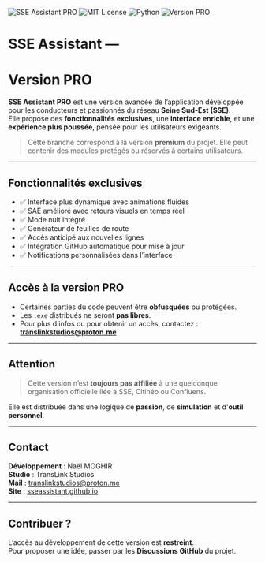![SSE Assistant PRO](banner-pro.png)
![MIT License](https://img.shields.io/badge/License-MIT-yellow.svg)
![Python](https://img.shields.io/badge/Python-3.11-blue.svg)
![Version PRO](https://img.shields.io/badge/Version-Pro-red.svg)

# SSE Assistant — 
# Version PRO

**SSE Assistant PRO** est une version avancée de l’application développée pour les conducteurs et passionnés du réseau **Seine Sud-Est (SSE)**.  
Elle propose des **fonctionnalités exclusives**, une **interface enrichie**, et une **expérience plus poussée**, pensée pour les utilisateurs exigeants.

> Cette branche correspond à la version **premium** du projet. Elle peut contenir des modules protégés ou réservés à certains utilisateurs.

---

## **Fonctionnalités exclusives**

- ✅ Interface plus dynamique avec animations fluides
- ✅ SAE amélioré avec retours visuels en temps réel
- ✅ Mode nuit intégré
- ✅ Générateur de feuilles de route
- ✅ Accès anticipé aux nouvelles lignes
- ✅ Intégration GitHub automatique pour mise à jour
- ✅ Notifications personnalisées dans l’interface

---

## **Accès à la version PRO**

- Certaines parties du code peuvent être **obfusquées** ou protégées.
- Les `.exe` distribués ne seront **pas libres**.
- Pour plus d’infos ou pour obtenir un accès, contactez : **translinkstudios@proton.me**

---

## **Attention**

> Cette version n’est **toujours pas affiliée** à une quelconque organisation officielle liée à SSE, Citinéo ou Confluens.

Elle est distribuée dans une logique de **passion**, de **simulation** et d'**outil personnel**.

---

## **Contact**

**Développement** : Naël MOGHIR  
**Studio** : TransLink Studios  
**Mail** : translinkstudios@proton.me  
**Site** : [sseassistant.github.io](https://flywithnael.github.io/SSE-Assistant)

---

## **Contribuer ?**

L’accès au développement de cette version est **restreint**.  
Pour proposer une idée, passer par les **Discussions GitHub** du projet.